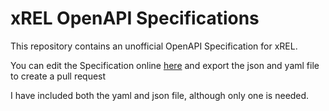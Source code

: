 # xREL OpenAPI Specifications

This repository contains an unofficial OpenAPI Specification for xREL.

You can edit the Specification online [here](https://editor.swagger.io/?url=https://raw.githubusercontent.com/xREL-to/OpenAPI/master/xRELOpenAPI.yaml) and export the json and yaml file to create a pull request

I have included both the yaml and json file, although only one is needed.
